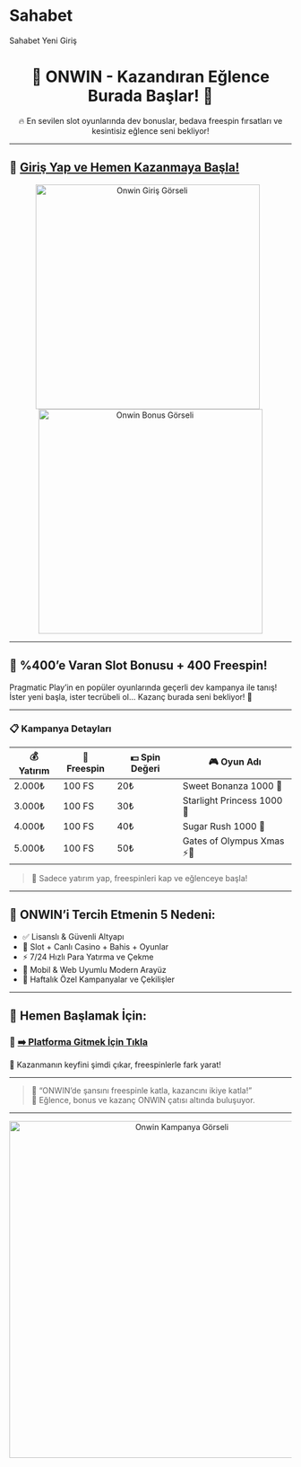 # Sahabet
Sahabet Yeni Giriş

<h1 align="center">🎰 ONWIN - Kazandıran Eğlence Burada Başlar! 💸</h1>

<p align="center">
  🔥 En sevilen slot oyunlarında dev bonuslar, bedava freespin fırsatları ve kesintisiz eğlence seni bekliyor!
</p>

---

## 🚪 <a href="https://cutt.ly/orbqkTFX" title="Onwin Giriş">Giriş Yap ve Hemen Kazanmaya Başla!</a>

<p align="center">
  <a href="https://cutt.ly/orbqkTFX">
    <img src="https://r.resimlink.com/lRyzD0LPK.jpg" alt="Onwin Giriş Görseli" width="400" style="margin-right:10px;">
  </a>
  <a href="https://cutt.ly/orbqkTFX">
    <img src="https://r.resimlink.com/tarseICD.jpg" alt="Onwin Bonus Görseli" width="400">
  </a>
</p>

---

## 🎁 %400’e Varan Slot Bonusu + 400 Freespin!

Pragmatic Play’in en popüler oyunlarında geçerli dev kampanya ile tanış!  
İster yeni başla, ister tecrübeli ol... Kazanç burada seni bekliyor! 💎

---

### 📋 Kampanya Detayları

| 💰 Yatırım | 🎡 Freespin | 💵 Spin Değeri | 🎮 Oyun Adı                   |
|-----------|-------------|----------------|-------------------------------|
| 2.000₺    | 100 FS      | 20₺            | Sweet Bonanza 1000 🍭         |
| 3.000₺    | 100 FS      | 30₺            | Starlight Princess 1000 👑    |
| 4.000₺    | 100 FS      | 40₺            | Sugar Rush 1000 🍬            |
| 5.000₺    | 100 FS      | 50₺            | Gates of Olympus Xmas ⚡️🎄    |

> 🧨 Sadece yatırım yap, freespinleri kap ve eğlenceye başla!

---

## 🌟 ONWIN’i Tercih Etmenin 5 Nedeni:

- ✅ Lisanslı & Güvenli Altyapı
- 🎰 Slot + Canlı Casino + Bahis + Oyunlar
- ⚡️ 7/24 Hızlı Para Yatırma ve Çekme
- 📲 Mobil & Web Uyumlu Modern Arayüz
- 🎉 Haftalık Özel Kampanyalar ve Çekilişler

---

## 🚀 Hemen Başlamak İçin:

### 🔗 [➡️ Platforma Gitmek İçin Tıkla](https://cutt.ly/urxVw3pU)
🎯 Kazanmanın keyfini şimdi çıkar, freespinlerle fark yarat!

---

> 💬 “ONWIN’de şansını freespinle katla, kazancını ikiye katla!”  
> 👑 Eğlence, bonus ve kazanç ONWIN çatısı altında buluşuyor.

---

<p align="center">
  <a href="https://cutt.ly/orbqkTFX">
    <img src="https://r.resimlink.com/jGmqH.jpg" alt="Onwin Kampanya Görseli" width="600"/>
  </a>
</p>
